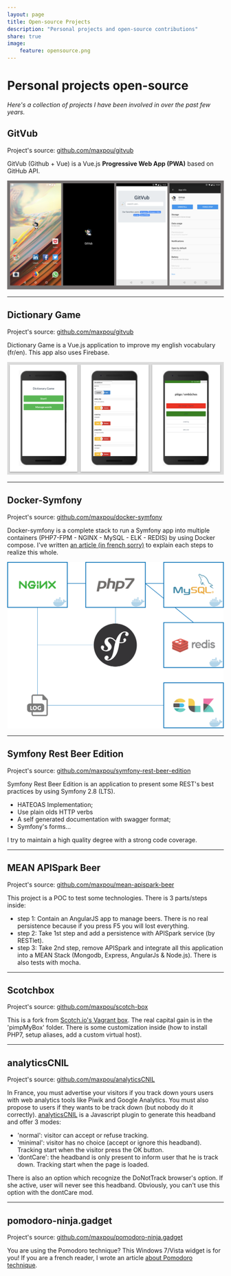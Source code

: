 ```yaml
---
layout: page
title: Open-source Projects
description: "Personal projects and open-source contributions"
share: true
image:
    feature: opensource.png
---
```


# Personal projects open-source

*Here's a collection of projects I have been involved in over the past few years.*

## GitVub

Project's source: [github.com/maxpou/gitvub](https://github.com/maxpou/gitvub)

GitVub (Github + Vue) is a Vue.js **Progressive Web App (PWA)** based on GitHub API.

![GitVub Game screenshots](https://raw.githubusercontent.com/maxpou/gitvub/master/docs/mobile-screens.png)

<hr>

## Dictionary Game

Project's source: [github.com/maxpou/gitvub](https://github.com/maxpou/dictionary-game)

Dictionary Game is a Vue.js application to improve my english vocabulary (fr/en). This app also uses Firebase.

![Dictionary Game screenshots](https://raw.githubusercontent.com/maxpou/dictionary-game/master/screenshots.png)

<hr>

## Docker-Symfony

Project's source: [github.com/maxpou/docker-symfony](https://github.com/maxpou/docker-symfony)

Docker-symfony is a complete stack to run a Symfony app into multiple containers (PHP7-FPM - NGINX - MySQL - ELK - REDIS) by using Docker compose. I've written [an article (in french sorry)](http://www.maxpou.fr/docker-pour-symfony/) to explain each steps to realize this whole.

![Docker-Symfony screenshots](https://raw.githubusercontent.com/maxpou/docker-symfony/master/doc/schema.png)

<hr>

## Symfony Rest Beer Edition

Project's source: [github.com/maxpou/symfony-rest-beer-edition](https://github.com/maxpou/symfony-rest-beer-edition)

Symfony Rest Beer Edition is an application to present some REST's best practices by using Symfony 2.8 (LTS).

* HATEOAS Implementation;
* Use plain olds HTTP verbs
* A self generated documentation with swagger format;
* Symfony's forms...

I try to maintain a high quality degree with a strong code coverage.

<hr>

## MEAN APISpark Beer

Project's source: [github.com/maxpou/mean-apispark-beer](https://github.com/maxpou/mean-apispark-beer)

This project is a POC to test some technologies. There is 3 parts/steps inside:

* step 1: Contain an AngularJS app to manage beers. There is no real persistence because if you press F5 you will lost everything.
* step 2: Take 1st step and add a persistence with APISpark service (by RESTlet).
* step 3: Take 2nd step, remove APISpark and integrate all this application into a MEAN Stack (Mongodb, Express, AngularJs & Node.js).
There is also tests with mocha.

<hr>

## Scotchbox

Project's source: [github.com/maxpou/scotch-box](https://github.com/maxpou/scotch-box)

This is a fork from [Scotch.io's Vagrant box](https://box.scotch.io/). The real capital gain is in the 'pimpMyBox' folder. There is some customization inside (how to install PHP7, setup aliases, add a custom virtual host).

<hr>

## analyticsCNIL

Project's source: [github.com/maxpou/analyticsCNIL](https://github.com/maxpou/analyticsCNIL)

In France, you must advertise your visitors if you track down yours users with web analytics tools like Piwik and Google Analytics. You must also propose to users if they wants to be track down (but nobody do it correctly).
[analyticsCNIL](https://github.com/maxpou/analyticsCNIL) is a Javascript plugin to generate this headband and offer 3 modes:

* 'normal': visitor can accept or refuse tracking.
* 'minimal': visitor has no choice (accept or ignore this headband). Tracking start when the visitor press the OK button.
* 'dontCare': the headband is only present to inform user that he is track down. Tracking start when the page is loaded.

There is also an option which recognize the DoNotTrack browser's option. If she active, user will never see this headband. Obviously, you can't use this option with the dontCare mod.

<hr>

## pomodoro-ninja.gadget

Project's source: [github.com/maxpou/pomodoro-ninja.gadget](https://github.com/maxpou/pomodoro-ninja.gadget)

You are using the Pomodoro technique? This Windows 7/Vista widget is for you!
If you are a french reader, I wrote an article [about Pomodoro technique](http://www.maxpou.fr/productivite-ninja/#la-technique-du-pomodoro).  
